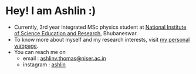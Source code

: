 # Hey! I am Ashlin :)

 - Currently, 3rd year Integrated MSc physics student at [National Institute of Science Education and Research](https://www.niser.ac.in/), Bhubaneswar.
 - To know more about myself and my research interests, visit [my personal wabpage](https://ashlin-v-thomas.github.io/).
 - You can reach me on
     - email : ashlinv.thomas@niser.ac.in
     - instagram : [ashlin](https://www.instagram.com/_____.ashlin._____/)
